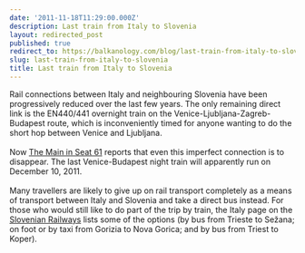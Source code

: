 ```yaml
---
date: '2011-11-18T11:29:00.000Z'
description: Last train from Italy to Slovenia
layout: redirected_post
published: true
redirect_to: https://balkanology.com/blog/last-train-from-italy-to-slovenia/
slug: last-train-from-italy-to-slovenia
title: Last train from Italy to Slovenia
---
```


Rail connections between Italy and neighbouring Slovenia have been progressively reduced over the last few years. The only remaining direct link is the EN440/441 overnight train on the Venice-Ljubljana-Zagreb-Budapest route, which is inconveniently timed for anyone wanting to do the short hop between Venice and Ljubljana.<br />
<br />
Now <a href="http://www.seat61.com/news.htm">The Main in Seat 61</a> reports that even this imperfect connection is to disappear. The last Venice-Budapest night train will apparently run on December 10, 2011.<br />
<br />
Many travellers are likely to give up on rail transport completely as a means of transport between Italy and Slovenia and take a direct bus instead. For those who would still like to do part of the trip by train, the Italy page on the <a href="http://www.slo-zeleznice.si/en/passengers/abroad/italy">Slovenian Railways</a> lists some of the options (by bus from Trieste to Sežana; on foot or by taxi from Gorizia to Nova Gorica; and by bus from Triest to Koper).